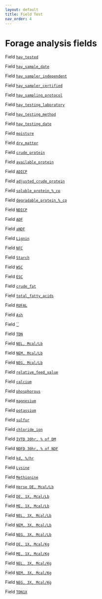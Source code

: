 ```yaml
---
layout: default
title: Field Test
nav_order: 4
---
```

# Forage analysis fields

Field [`hay_tested`]()

Field [`hay_sample_date`]()

Field [`hay_sampler_independent`]()

Field [`hay_sampler_certified`]()

Field [`hay_sampling_protocol`]()

Field [`hay_testing_laboratory`]()

Field [`hay_testing_method`]()

Field [`hay_testing_date`]()

Field [`moisture`]()

Field [`dry_matter`]()

Field [`crude_protein`]()

Field [`available_protein`]()

Field [`ADICP`]()

Field [`adjusted_crude_protein`]()

Field [`soluble_protein_%_cp`]()

Field [`degradable_protein_%_cp`]()

Field [`NDICP`]()

Field [`ADF`]()

Field [`aNDF`]()

Field [`Lignin`]()

Field [`NFC`]()

Field [`Starch`]()

Field [`WSC`]()

Field [`ESC`]()

Field [`crude_fat`]()

Field [`total_fatty_acids`]()

Field [`RUFAL`]()

Field [`Ash`]()

Field [``]()

Field [`TDN`]()

Field [`NEL, Mcal/Lb`]()

Field [`NEM, Mcal/Lb`]()

Field [`NEG, Mcal/Lb`]()

Field [`relative_feed_value`]()

Field [`calcium`]()

Field [`phosphorous`]()

Field [`magnesium`]()

Field [`potassium`]()

Field [`sulfur`]()

Field [`chloride_ion`]()

Field [`IVTD 30hr, % of DM`]()

Field [`NDFD 30hr, % of NDF`]()

Field [`kd, %/hr`]()

Field [`Lysine`]()

Field [`Methionine`]()

Field [`Horse DE, Mcal/Lb`]()

Field [`DE, 1X, Mcal/Lb`]()

Field [`ME, 1X, Mcal/Lb`]()

Field [`NEL, 3X, Mcal/Lb`]()

Field [`NEM, 3X, Mcal/Lb`]()

Field [`NEG, 3X, Mcal/Lb`]()

Field [`DE, 1X, Mcal/Kg`]()

Field [`ME, 1X, Mcal/Kg`]()

Field [`NEL, 3X, Mcal/Kg`]()

Field [`NEM, 3X, Mcal/Kg`]()

Field [`NEG, 3X, Mcal/Kg`]()

Field [`TDN1X`]()
